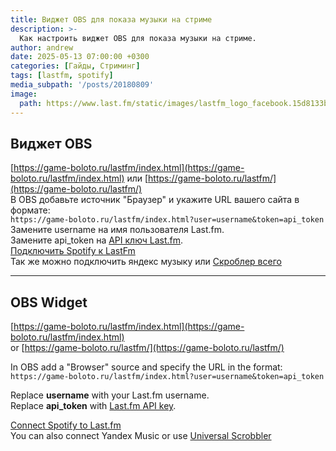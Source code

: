 ```yaml
---
title: Виджет OBS для показа музыки на стриме
description: >-
  Как настроить виджет OBS для показа музыки на стриме.
author: andrew
date: 2025-05-13 07:00:00 +0300
categories: [Гайды, Стриминг]
tags: [lastfm, spotify]
media_subpath: '/posts/20180809'
image:
  path: https://www.last.fm/static/images/lastfm_logo_facebook.15d8133be114.png
---
```


## Виджет OBS
[https://game-boloto.ru/lastfm/index.html](https://game-boloto.ru/lastfm/index.html)
или [https://game-boloto.ru/lastfm/](https://game-boloto.ru/lastfm/)  
В OBS добавьте источник "Браузер" и укажите URL вашего сайта в формате:  
 ```https://game-boloto.ru/lastfm/index.html?user=username&token=api_token```  
 Замените username на имя пользователя Last.fm.  
 Замените api_token на [API ключ Last.fm](https://www.last.fm/ru/api/authentication).  
 [Подключить Spotify к LastFm](https://www.last.fm/settings/applications)  
 Так же можно подключить яндекс музыку или [Скроблер всего](https://chromewebstore.google.com/detail/web-scrobbler/hhinaapppaileiechjoiifaancjggfjm)


----

## OBS Widget
[https://game-boloto.ru/lastfm/index.html](https://game-boloto.ru/lastfm/index.html)  
or [https://game-boloto.ru/lastfm/](https://game-boloto.ru/lastfm/)  

In OBS add a "Browser" source and specify the URL in the format:  
```https://game-boloto.ru/lastfm/index.html?user=username&token=api_token```  

Replace **username** with your Last.fm username.  
Replace **api_token** with [Last.fm API key](https://www.last.fm/ru/api/authentication).  

[Connect Spotify to Last.fm](https://www.last.fm/settings/applications)  
You can also connect Yandex Music or use [Universal Scrobbler](https://chromewebstore.google.com/detail/web-scrobbler/hhinaapppaileiechjoiifaancjggfjm)